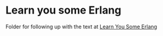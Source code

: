 # Learn you some Erlang
Folder for following up with the text at [Learn You Some Erlang](http://learnyousomeerlang.com/introduction)
